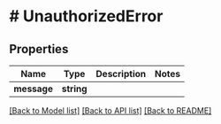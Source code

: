 # # UnauthorizedError

## Properties

Name | Type | Description | Notes
------------ | ------------- | ------------- | -------------
**message** | **string** |  | 

[[Back to Model list]](../../README.md#documentation-for-models) [[Back to API list]](../../README.md#documentation-for-api-endpoints) [[Back to README]](../../README.md)


